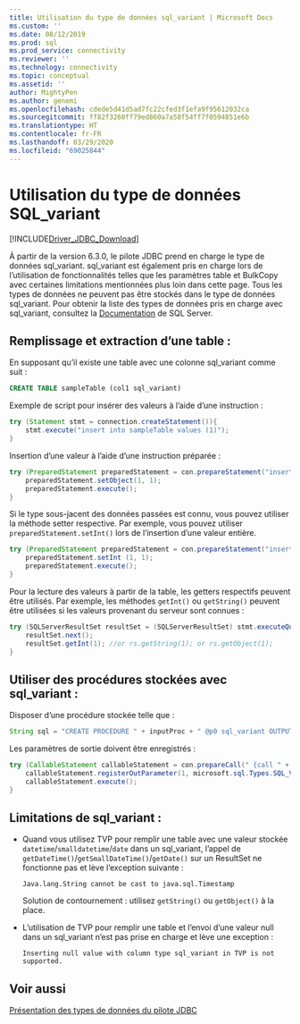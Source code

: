 ```yaml
---
title: Utilisation du type de données sql_variant | Microsoft Docs
ms.custom: ''
ms.date: 08/12/2019
ms.prod: sql
ms.prod_service: connectivity
ms.reviewer: ''
ms.technology: connectivity
ms.topic: conceptual
ms.assetid: ''
author: MightyPen
ms.author: genemi
ms.openlocfilehash: cdede5d41d5ad7fc22cfed3f1efa9f95612032ca
ms.sourcegitcommit: ff82f3260ff79ed860a7a58f54ff7f0594851e6b
ms.translationtype: HT
ms.contentlocale: fr-FR
ms.lasthandoff: 03/29/2020
ms.locfileid: "69025844"
---
```

# <a name="using-sql_variant-data-type"></a>Utilisation du type de données SQL_variant

[!INCLUDE[Driver_JDBC_Download](../../includes/driver_jdbc_download.md)]

À partir de la version 6.3.0, le pilote JDBC prend en charge le type de données sql_variant. sql_variant est également pris en charge lors de l’utilisation de fonctionnalités telles que les paramètres table et BulkCopy avec certaines limitations mentionnées plus loin dans cette page. Tous les types de données ne peuvent pas être stockés dans le type de données sql_variant. Pour obtenir la liste des types de données pris en charge avec sql_variant, consultez la [Documentation](https://docs.microsoft.com/sql/t-sql/data-types/sql-variant-transact-sql) de SQL Server.

##  <a name="populating-and-retrieving-a-table"></a>Remplissage et extraction d’une table :
En supposant qu’il existe une table avec une colonne sql_variant comme suit :

```sql
CREATE TABLE sampleTable (col1 sql_variant)  
```

Exemple de script pour insérer des valeurs à l’aide d’une instruction :

```java
try (Statement stmt = connection.createStatement()){
    stmt.execute("insert into sampleTable values (1)");
}
```

Insertion d’une valeur à l’aide d’une instruction préparée :

```java
try (PreparedStatement preparedStatement = con.prepareStatement("insert into sampleTable values (?)")) {
    preparedStatement.setObject(1, 1);  
    preparedStatement.execute();
}
```      

Si le type sous-jacent des données passées est connu, vous pouvez utiliser la méthode setter respective. Par exemple, vous pouvez utiliser `preparedStatement.setInt()` lors de l’insertion d’une valeur entière.

```java
try (PreparedStatement preparedStatement = con.prepareStatement("insert into table values (?)")) {
    preparedStatement.setInt (1, 1);
    preparedStatement.execute();
}
```

Pour la lecture des valeurs à partir de la table, les getters respectifs peuvent être utilisés. Par exemple, les méthodes `getInt()` ou `getString()` peuvent être utilisées si les valeurs provenant du serveur sont connues :    

```java
try (SQLServerResultSet resultSet = (SQLServerResultSet) stmt.executeQuery("select * from sampleTable ")) {
    resultSet.next();          
    resultSet.getInt(1); //or rs.getString(1); or rs.getObject(1);
}
```

## <a name="using-stored-procedures-with-sql_variant"></a>Utiliser des procédures stockées avec sql_variant :   
Disposer d’une procédure stockée telle que :     

```java
String sql = "CREATE PROCEDURE " + inputProc + " @p0 sql_variant OUTPUT AS SELECT TOP 1 @p0=col1 FROM sampleTable ";
``` 
    
Les paramètres de sortie doivent être enregistrés :

```java
try (CallableStatement callableStatement = con.prepareCall(" {call " + inputProc + " (?) }")) {
    callableStatement.registerOutParameter(1, microsoft.sql.Types.SQL_VARIANT);      
    callableStatement.execute();
}
```

## <a name="limitations-of-sql_variant"></a>Limitations de sql_variant :
- Quand vous utilisez TVP pour remplir une table avec une valeur stockée `datetime`/`smalldatetime`/`date` dans un sql_variant, l’appel de `getDateTime()`/`getSmallDateTime()`/`getDate()` sur un ResultSet ne fonctionne pas et lève l’exception suivante :
    
    `Java.lang.String cannot be cast to java.sql.Timestamp`
   
    Solution de contournement : utilisez `getString()` ou `getObject()` à la place. 
    
- L’utilisation de TVP pour remplir une table et l’envoi d’une valeur null dans un sql_variant n’est pas prise en charge et lève une exception :
    
    `Inserting null value with column type sql_variant in TVP is not supported.`

## <a name="see-also"></a>Voir aussi

[Présentation des types de données du pilote JDBC](../../connect/jdbc/understanding-the-jdbc-driver-data-types.md)  
